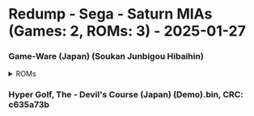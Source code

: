 # Redump - Sega - Saturn MIAs (Games: 2, ROMs: 3) - 2025-01-27
### Game-Ware (Japan) (Soukan Junbigou Hibaihin)
<details>
<summary>ROMs</summary>
Game-Ware (Japan) (Soukan Junbigou Hibaihin) (Track 1).bin, CRC: 22bbe733

Game-Ware (Japan) (Soukan Junbigou Hibaihin) (Track 2).bin, CRC: 5643fb99

</details>

### Hyper Golf, The - Devil's Course (Japan) (Demo).bin, CRC: c635a73b
